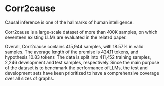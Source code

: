 # Corr2cause

Causal inference is one of the hallmarks of human intelligence.

Corr2cause is a large-scale dataset of more than 400K samples, on which
seventeen existing LLMs are evaluated in the related paper.

Overall, Corr2cause contains 415,944 samples, with 18.57% in valid samples.
The average length of the premise is 424.11 tokens, and hypothesis 10.83 tokens.
The data is split into 411,452 training samples, 2,246 development and test
samples, respectively. Since the main purpose of the dataset is to benchmark the
performance of LLMs, the test and development sets have been prioritized to have
a comprehensive coverage over all sizes of graphs.